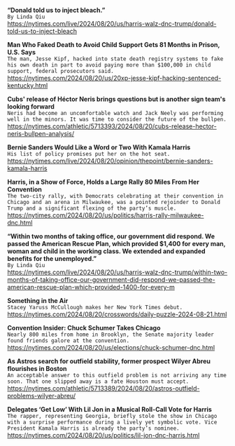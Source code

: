 **“Donald told us to inject bleach.”**\
`By Linda Qiu`\
https://nytimes.com/live/2024/08/20/us/harris-walz-dnc-trump/donald-told-us-to-inject-bleach

**Man Who Faked Death to Avoid Child Support Gets 81 Months in Prison, U.S. Says**\
`The man, Jesse Kipf, hacked into state death registry systems to fake his own death in part to avoid paying more than $100,000 in child support, federal prosecutors said.`\
https://nytimes.com/2024/08/20/us/20xp-jesse-kipf-hacking-sentenced-kentucky.html

**Cubs' release of Héctor Neris brings questions but is another sign team's looking forward**\
`Neris had become an uncomfortable watch and Jack Neely was performing well in the minors. It was time to consider the future of the bullpen.`\
https://nytimes.com/athletic/5713393/2024/08/20/cubs-release-hector-neris-bullpen-analysis/

**Bernie Sanders Would Like a Word or Two With Kamala Harris**\
`His list of policy promises put her on the hot seat.`\
https://nytimes.com/live/2024/08/20/opinion/thepoint/bernie-sanders-kamala-harris

**Harris, in a Show of Force, Holds a Large Rally 80 Miles From Her Convention**\
`The two-city rally, with Democrats celebrating at their convention in Chicago and an arena in Milwaukee, was a pointed rejoinder to Donald Trump and a significant flexing of the party’s muscle.`\
https://nytimes.com/2024/08/20/us/politics/harris-rally-milwaukee-dnc.html

**“Within two months of taking office, our government did respond. We passed the American Rescue Plan, which provided $1,400 for every man, woman and child in the working class. We extended and expanded benefits for the unemployed.”**\
`By Linda Qiu`\
https://nytimes.com/live/2024/08/20/us/harris-walz-dnc-trump/within-two-months-of-taking-office-our-government-did-respond-we-passed-the-american-rescue-plan-which-provided-1400-for-every-m

**Something in the Air**\
`Stacey Yaruss McCullough makes her New York Times debut.`\
https://nytimes.com/2024/08/20/crosswords/daily-puzzle-2024-08-21.html

**Convention Insider: Chuck Schumer Takes Chicago**\
`Nearly 800 miles from home in Brooklyn, the Senate majority leader found friends galore at the convention.`\
https://nytimes.com/2024/08/20/us/elections/chuck-schumer-dnc.html

**As Astros search for outfield stability, former prospect Wilyer Abreu flourishes in Boston**\
`An acceptable answer to this outfield problem is not arriving any time soon. That one slipped away is a fate Houston must accept.`\
https://nytimes.com/athletic/5713389/2024/08/20/astros-outfield-problems-wilyer-abreu/

**Delegates ‘Get Low’ With Lil Jon in a Musical Roll-Call Vote for Harris**\
`The rapper, representing Georgia, briefly stole the show in Chicago with a surprise performance during a lively yet symbolic vote. Vice President Kamala Harris is already the party’s nominee.`\
https://nytimes.com/2024/08/20/us/politics/lil-jon-dnc-harris.html


